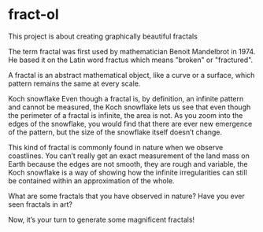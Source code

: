 # fract-ol
This project is about creating graphically beautiful fractals

The term fractal was first used by mathematician Benoit Mandelbrot in 1974. He based
it on the Latin word fractus which means "broken" or "fractured".

A fractal is an abstract mathematical object, like a curve or a surface, which pattern
remains the same at every scale.

Koch snowflake
Even though a fractal is, by definition, an infinite pattern and cannot be measured, the Koch snowflake lets us see that even though the perimeter of a fractal is infinite, the area is not. As you zoom into the edges of the snowflake, you would find that there are ever new emergence of the pattern, but the size of the snowflake itself doesn’t change.


This kind of fractal is commonly found in nature when we observe coastlines. You can’t really get an exact measurement of the land mass on Earth because the edges are not smooth, they are rough and variable, the Koch snowflake is a way of showing how the infinite irregularities can still be contained within an approximation of the whole.

What are some fractals that you have observed in nature? Have you ever seen fractals in art?

Now, it’s your turn to generate some magnificent fractals!
